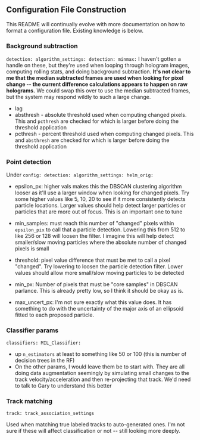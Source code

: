 ## Configuration File Construction

This README will continually evolve with more documentation on how to format a configuration file. Existing knowledge is below.

### Background subtraction
`detection: algorithm_settings: detection: minmax:`
I haven't gotten a handle on these, but they're used when looping through hologram images, computing rolling stats, and doing background subtraction. **It's not clear to me that the median subtracted frames are used when looking for pixel change -- the current difference calculations appears to happen on raw holograms.** We could swap this over to use the median subtracted frames, but the system may respond wildly to such a large change.

* lag
* absthresh - absolute threshold used when computing changed pixels. This and `pcthresh` are checked for which is larger before doing the threshold application
* pcthresh - percent threshold used when computing changed pixels. This and `absthresh` are checked for which is larger before doing the threshold application

### Point detection
Under `config: detection: algorithm_settings: helm_orig:`

* epsilon_px: higher vals makes this the DBSCAN clustering algorithm looser as it'll use a larger window when looking for changed pixels. Try some higher values like 5, 10, 20 to see if it more consistently detects particle locations. Larger values should help detect larger particles or particles that are more out of focus. This is an important one to tune
* min_samples: must reach this number of "changed" pixels within `epsilon_pix` to call that a particle detection. Lowering this from 512 to like 256 or 128 will loosen the filter. I imagine this will help detect smaller/slow moving particles where the absolute number of changed pixels is small
* threshold: pixel value difference that must be met to call a pixel "changed". Try lowering to loosen the particle detection filter. Lower values should allow more small/slow moving particles to be detected 

* min_px: Number of pixels that must be "core samples" in DBSCAN parlance. This is already pretty low, so I think it should be okay as is.
* max_uncert_px: I'm not sure exactly what this value does. It has something to do with the uncertainty of the major axis of an ellipsoid fitted to each proposed particle.

### Classifier params
`classifiers: MIL_Classifier:`

* up `n_estimators` at least to something like 50 or 100 (this is number of decision trees in the RF)
* On the other params, I would leave them be to start with. They are all doing data augmentation seemingly by simulating small changes to the track velocity/acceleration and then re-projecting that track. We'd need to talk to Gary to understand this better

### Track matching
`track: track_association_settings`

Used when matching true labeled tracks to auto-generated ones. I'm not sure if these will affect classification or not -- still looking more deeply.